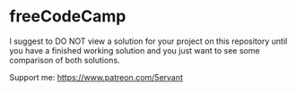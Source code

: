 # freeCodeCamp

I suggest to DO NOT view a solution for your project on this repository until you have a finished working solution and you just want to see some comparison of both solutions.

Support me: https://www.patreon.com/5ervant
